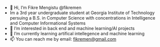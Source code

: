 - 👋 Hi, I’m Fikre Mengistu @fikremen
- Im a 3rd year undergraduate student at Georgia Institute of Technology persuing a B.S. in Computer Science with concentrations in Intelligence and Computer Informational Systems
- 👀 I’m interested in back end and machine learning/AI projects
- 🌱 I’m currently learning artifical intellegence and machine learning
- 📫 You can reach me by email: fikremen@gmail.com

<!---
fikremen/fikremen is a ✨ special ✨ repository because its `README.md` (this file) appears on your GitHub profile.
You can click the Preview link to take a look at your changes.
--->
